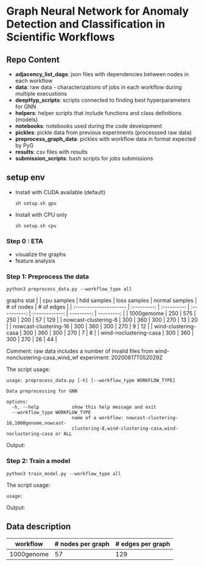 # Graph Neural Network for Anomaly Detection and Classification in Scientific Workflows

## Repo Content

- **adjacency_list_dags**: json files with dependencies between nodes in each workflow
- **data**: raw data - characterizations of jobs in each workflow during multiple execustions
- **deepHyp_scripts**: scripts connected to finding best hyperparameters for GNN
- **helpers**: helper scripts that include functions and class definitions (models)
- **notebooks**: notebooks used during the code development
- **pickles**: pickle data from previous experiments (processsed raw data)
- **preprocess_graph_data**: pickles with workflow data in format expected by PyG
- **results**: csv files with results
- **submission_scripts**: bash scripts for jobs submissions

## setup env

* Install with CUDA available (default)
  
  `sh setup.sh gpu`
  
* Install with CPU only

  `sh setup.sh cpu`

### Step 0 : ETA

- visualize the graphs
- feature analysis

### Step 1: Preprocess the data

```python3
python3 preprocess_data.py --workflow_type all
```

graphs stat
|                        | cpu samples | hdd samples | loss samples | normal samples | # of nodes | # of edges |
| :--------------------- | :---------: | :---------: | :----------: | :------------: | ---------: | ---------: |
| 1000gemome             |     250     |     575     |     250      |      200       |         57 |        129 |
| nowcast-clustering-8   |     300     |     360     |     300      |      270       |         13 |         20 |
| nowcast-clustering-16  |     300     |     360     |     300      |      270       |          9 |         12 |
| wind-clustering-casa   |     300     |     360     |     300      |      270       |          7 |          8 |
| wind-noclustering-casa |     300     |     360     |     300      |      270       |         26 |         44 |

Comment: raw data includes a number of invalid files from wind-nonclustering-casa_wind_wf experiment: 20200817T052029Z

The script usage:

```text
usage: preprocess_data.py [-h] [--workflow_type WORKFLOW_TYPE]

Data preprocessing for GNN

options:
  -h, --help            show this help message and exit
  --workflow_type WORKFLOW_TYPE
                        name of a workflow: nowcast-clustering-16,1000genome,nowcast-
                        clustering-8,wind-clustering-casa,wind-noclustering-casa or ALL 

```

Output:

### Step 2: Train a model

```python3
python3 train_model.py --workflow_type all
```

The script usage:

```
usage: 

```

Output:



## Data description
| workflow   | # nodes per graph | # edges per graph |
| ---------- | ----------------- | ----------------- |
| 1000genome | 57                | 129               |